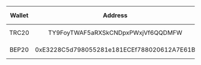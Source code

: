 | Wallet |                   Address                  | QR Code |                                                                       Link                                                                       |
|:------:|:------------------------------------------:|:-------:|:------------------------------------------------------------------------------------------------------------------------------------------------:|
| TRC20  | TY9FoyTWAF5aRXSkCNDpxPWxjVf6QQDMFW         | #       | https://link.trustwallet.com/send?address=TY9FoyTWAF5aRXSkCNDpxPWxjVf6QQDMFW&asset=c195_tTR7NHqjeKQxGTCi8q8ZY4pL8otSzgjLj6t                      |
| BEP20  | 0xE3228C5d798055281e181ECEf788020612A7E61B |         | https://link.trustwallet.com/send?asset=c20000714_t0x55d398326f99059fF775485246999027B3197955&address=0xE3228C5d798055281e181ECEf788020612A7E61B |
